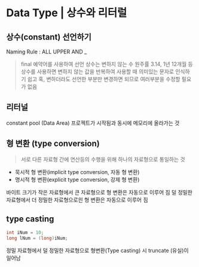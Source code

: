 # Data Type | 상수와 리터럴

## 상수(constant) 선언하기
Naming Rule : ALL UPPER AND _
> final 예약어를 사용하여 선언
상수는 변하지 않는 수
원주률 3.14, 1년 12개월 등
상수를 사용하면 변하지 않는 값을 반복하여 사용할 때 의미있는 문자로 인식하기 쉽고
혹, 변하더라도 선언한 부분만 변경하면 되므로 여러부분을 수정할 필요가 없음

## 리터널
constant pool (Data Area)
프로젝트가 시작됨과 동시에 메모리에 올라가는 것 

## 형 변환 (type conversion)
> 서로 다른 자료형 간에 연산등의 수행을 위해 하나의 자료형으로 통일하는 것

- 묵시적 형 변환(implicit type conversion, 자동 형 변환)
- 명시적 형 변환(explicit type conversion, 강제 형 변환)

바이트 크기가 작은 자료형에서 큰 자료형으로 형 변환은 자동으로 이루어 짐
덜 정밀한 자료형에서 더 정밀한 자료형으로읜 형 변환은 자동으로 이루어 짐

## type casting
```Java
int iNum = 10;
long lNum = (long)iNum;
```

정밀 자료형에서 덜 정밀한 자료형으로 형변환(Type casting) 시 truncate (유실)이 일어남

